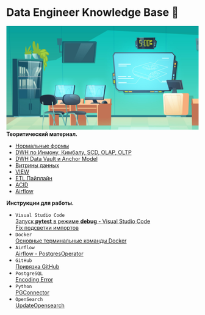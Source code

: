 # Data Engineer Knowledge Base 💾
![avatar](/image/avatar.png)
**Теоритический материал.**
 - [Нормальные формы](/DWH/NF.md)
 - [DWH по Инмону, Кимбалу, SCD, OLAP, OLTP](/DWH/dwh_theory.md)
 - [DWH Data Vault и Anchor Model](/DWH/dwh_data_vault_anchor_modeling.md)
 - [Витрины данных](/Datamart/data_mart.md)
 - [VIEW](/Datamart/view.md)
 - [ETL Пайплайн](/ETL/etl.md)
 - [ACID](/ACID/ACID.md)
 - [Airflow](/airflow_theory/airflow.md)

**Инструкции для работы.** 
- `Visual Studio Code`  
[Запуск **pytest** в режиме **debug** - Visual Studio Code](/VScode/debug_pytest.md)  
[Fix подсветки импортов](/VScode/fix_import.md)
- `Docker`  
[Основные терминальные команды Docker](/docker/commands.md)
- `Airflow`  
[Airflow - PostgresOperator](/airflow/postgres_operator.md)
- `GitHub`  
[Привязка GitHub](/GitHub/ssh-keygen.md)
- `PostgreSQL`  
[Encoding Error](/Postgres/encoding_error.md)
- `Python`  
[PGConnector](/Python/pg_conn/)
- `OpenSearch`  
[UpdateOpensearch](/opensearch/update_opensearch.md)
